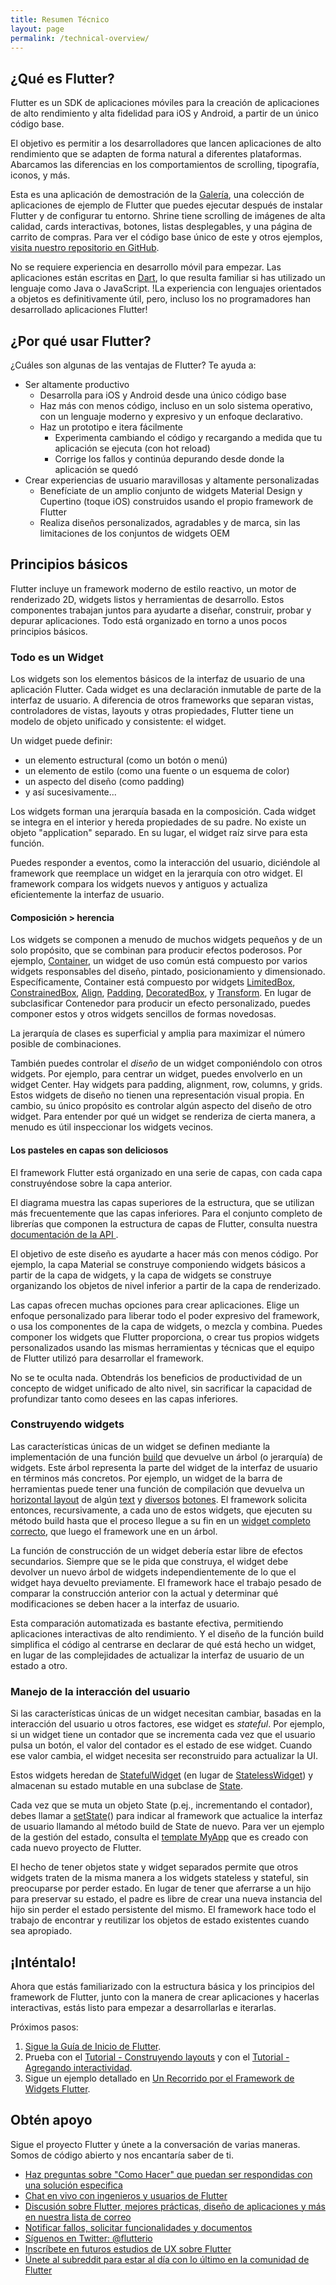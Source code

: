 ```yaml
---
title: Resumen Técnico
layout: page
permalink: /technical-overview/
---
```


## ¿Qué es Flutter?

Flutter es un SDK de aplicaciones móviles para la creación de aplicaciones de alto rendimiento y alta fidelidad para iOS y Android, a partir de un único código base.

El objetivo es permitir a los desarrolladores que lancen aplicaciones de alto rendimiento que se adapten de forma natural a diferentes plataformas. Abarcamos las diferencias en los comportamientos de scrolling, tipografía, iconos, y más.

<object type="image/svg+xml" data="/images/whatisflutter/hero-shrine.svg" style="width: 100%; height: 100%;"></object>

Esta es una aplicación de demostración de la [Galería](https://github.com/flutter/flutter/tree/master/examples/flutter_gallery/lib/demo),
una colección de aplicaciones de ejemplo de Flutter que puedes ejecutar después de instalar Flutter y de configurar tu entorno. 
Shrine tiene scrolling de imágenes de alta calidad, cards interactivas, botones, listas desplegables, y una página de carrito de compras. Para ver el código base único de este y otros ejemplos, [visita nuestro repositorio en GitHub](https://github.com/flutter/flutter/tree/master/examples).

No se requiere experiencia en desarrollo móvil para empezar. Las aplicaciones están escritas en [Dart](https://dartlang.org/), lo que resulta familiar si has utilizado un lenguaje como Java o JavaScript. !La experiencia con lenguajes orientados a objetos es definitivamente útil, pero, incluso los no programadores han desarrollado aplicaciones Flutter!

## ¿Por qué usar Flutter?

¿Cuáles son algunas de las ventajas de Flutter? Te ayuda a:

*   Ser altamente productivo
    *   Desarrolla para iOS y Android desde una único código base
    *   Haz más con menos código, incluso en un solo sistema operativo, 
        con un lenguaje moderno y expresivo y un enfoque declarativo.
    *   Haz un prototipo e itera fácilmente
        *   Experimenta cambiando el código y recargando a medida que tu aplicación se ejecuta (con hot reload)
        *   Corrige los fallos y continúa depurando desde donde la aplicación se quedó
*   Crear experiencias de usuario maravillosas y altamente personalizadas
    *   Benefíciate de un amplio conjunto de widgets Material Design y Cupertino (toque iOS)
        construidos usando el propio framework de Flutter
    *   Realiza diseños personalizados, agradables y de marca, sin las
        limitaciones de los conjuntos de widgets OEM

## Principios básicos

Flutter incluye un framework moderno de estilo reactivo, un motor de renderizado 2D, widgets listos y herramientas de desarrollo. Estos componentes trabajan juntos para ayudarte a diseñar, construir, probar y depurar aplicaciones. Todo está organizado en torno a unos pocos principios básicos.

### Todo es un Widget

Los widgets son los elementos básicos de la interfaz de usuario de una aplicación Flutter. Cada widget es una declaración inmutable de parte de la interfaz de usuario.  A diferencia de otros frameworks que separan vistas, controladores de vistas, layouts y otras propiedades, Flutter tiene un modelo de objeto unificado y consistente: el widget.

Un widget puede definir:

*   un elemento estructural (como un botón o menú)
*   un elemento de estilo (como una fuente o un esquema de color)
*   un aspecto del diseño (como padding)
*   y así sucesivamente...

Los widgets forman una jerarquía basada en la composición.  Cada widget se integra en el interior y hereda propiedades de su padre.  No existe un objeto "application" separado.
En su lugar, el widget raíz sirve para esta función.

Puedes responder a eventos, como la interacción del usuario, diciéndole al framework que reemplace un widget en la jerarquía con otro widget.  El framework compara los widgets nuevos y antiguos y actualiza eficientemente la interfaz de usuario.

#### Composición > herencia

Los widgets se componen a menudo de muchos widgets pequeños y de un solo propósito, que se combinan para producir efectos poderosos. Por ejemplo, [Container](https://github.com/flutter/flutter/blob/master/packages/flutter/lib/src/widgets/container.dart),
un widget de uso común está compuesto por varios widgets responsables del diseño,
pintado, posicionamiento y dimensionado. Específicamente, Container está compuesto por widgets 
[LimitedBox](https://docs.flutter.io/flutter/widgets/LimitedBox-class.html),
[ConstrainedBox](https://docs.flutter.io/flutter/widgets/ConstrainedBox-class.html),
[Align](https://docs.flutter.io/flutter/widgets/Align-class.html),
[Padding](https://docs.flutter.io/flutter/widgets/Padding-class.html),
[DecoratedBox](https://docs.flutter.io/flutter/widgets/DecoratedBox-class.html),
y [Transform](https://docs.flutter.io/flutter/widgets/Transform-class.html). 
En lugar de subclasificar Contenedor para producir un efecto personalizado, puedes componer estos y otros widgets sencillos de formas novedosas.

La jerarquía de clases es superficial y amplia para maximizar el número posible de combinaciones.

<object type="image/svg+xml" data="/images/whatisflutter/diagram-widgetclass.svg" style="width: 100%; height: 100%;"></object>

También puedes controlar el *diseño* de un widget componiéndolo con otros widgets.
Por ejemplo, para centrar un widget, puedes envolverlo en un widget Center. Hay widgets para
padding, alignment, row, columns, y grids. Estos widgets de diseño no tienen una representación visual propia. En cambio, su único propósito es controlar algún aspecto del diseño de otro widget. Para entender por qué un widget se renderiza de cierta manera, a menudo es útil inspeccionar los widgets vecinos.

#### Los pasteles en capas son deliciosos

El framework Flutter está organizado en una serie de capas, con cada capa
construyéndose sobre la capa anterior.

<object type="image/svg+xml" data="/images/whatisflutter/diagram-layercake.svg" style="width: 85%; height: 85%"></object>

El diagrama muestra las capas superiores de la estructura, que se utilizan más
frecuentemente que las capas inferiores. Para el conjunto completo de librerías que componen
la estructura de capas de Flutter, consulta nuestra [documentación de la API ](https://docs.flutter.io).

El objetivo de este diseño es ayudarte a hacer más con menos código.  Por ejemplo, la capa Material se construye componiendo widgets básicos a partir de la capa de widgets, y la capa de widgets se construye organizando los objetos de nivel inferior a partir de la capa de renderizado.

Las capas ofrecen muchas opciones para crear aplicaciones. Elige un enfoque personalizado para liberar todo el poder expresivo del framework, o usa los componentes de la capa de widgets, o mezcla y combina. Puedes componer los widgets que Flutter proporciona, o crear tus propios widgets personalizados usando las mismas herramientas y técnicas que el equipo de Flutter utilizó para desarrollar el framework.

No se te oculta nada.  Obtendrás los beneficios de productividad de un concepto de widget unificado de alto nivel, sin sacrificar la capacidad de profundizar tanto como desees en las capas inferiores.

### Construyendo widgets

Las características únicas de un widget se definen mediante la implementación de una función [build](https://docs.flutter.io/flutter/widgets/StatelessWidget/build.html)
que devuelve un árbol (o jerarquía) de widgets. Este árbol representa la parte del widget de la interfaz de usuario en términos más concretos. Por ejemplo, un widget de la barra de herramientas puede tener una función de compilación que devuelva un [horizontal layout](https://docs.flutter.io/flutter/widgets/Row-class.html)
de algún [text](https://docs.flutter.io/flutter/widgets/Text-class.html) y
[diversos](https://docs.flutter.io/flutter/material/IconButton-class.html)
[botones](https://docs.flutter.io/flutter/material/PopupMenuButton-class.html).
El framework solicita entonces, recursivamente, a cada uno de estos widgets, que ejecuten su método build hasta que el proceso llegue a su fin en un [widget completo correcto](https://docs.flutter.io/flutter/widgets/RenderObjectWidget-class.html),
que luego el framework une en un árbol.

La función de construcción de un widget debería estar libre de efectos secundarios.  Siempre que se le pida que construya, el widget debe devolver un nuevo árbol de widgets independientemente de lo que el widget haya devuelto previamente. El framework hace el trabajo pesado de comparar la construcción anterior con la actual y determinar qué modificaciones se deben hacer a la interfaz de usuario.

Esta comparación automatizada es bastante efectiva, permitiendo aplicaciones interactivas de alto rendimiento. Y el diseño de la función build simplifica el código al centrarse en declarar de qué está hecho un widget, en lugar de las complejidades de
actualizar la interfaz de usuario de un estado a otro.

### Manejo de la interacción del usuario

Si las características únicas de un widget necesitan cambiar, basadas en la interacción del usuario u otros factores, ese widget es *stateful*. Por ejemplo, si un widget tiene un contador que se incrementa cada vez que el usuario pulsa un botón, el valor del contador es el estado de ese widget. Cuando ese valor cambia, el widget necesita ser reconstruido para actualizar la UI.

Estos widgets heredan de [StatefulWidget](https://docs.flutter.io/flutter/widgets/StatefulWidget-class.html)
(en lugar de [StatelessWidget](https://docs.flutter.io/flutter/widgets/StatelessWidget-class.html))
y almacenan su estado mutable en una subclase de [State](https://docs.flutter.io/flutter/widgets/State-class.html).

<object type="image/svg+xml" data="/images/whatisflutter/diagram-state.svg" style="width: 85%; height: 85%"></object>

Cada vez que se muta un objeto State (p.ej., incrementando el contador), debes llamar a
[setState](https://docs.flutter.io/flutter/widgets/State/setState.html)() para indicar al framework que actualice la interfaz de usuario llamando al método build de State 
de nuevo. Para ver un ejemplo de la gestión del estado, consulta el [template MyApp](https://github.com/flutter/flutter/blob/master/packages/flutter_tools/templates/app/lib/main.dart.tmpl) que es creado con cada nuevo proyecto de Flutter.

El hecho de tener objetos state y widget separados permite que otros widgets traten de la misma manera a los widgets stateless y stateful, sin preocuparse por perder estado.
En lugar de tener que aferrarse a un hijo para preservar su estado, el padre es libre de crear una nueva instancia del hijo sin perder el estado persistente del mismo. El framework hace todo el trabajo de encontrar y reutilizar los objetos de estado existentes cuando sea apropiado.

## ¡Inténtalo!

Ahora que estás familiarizado con la estructura básica y los principios del framework de Flutter, junto con la manera de crear aplicaciones y hacerlas interactivas, estás listo para empezar a desarrollarlas e iterarlas.

Próximos pasos:

1.  [Sigue la Guía de Inicio de Flutter](/get-started/).
1.  Prueba con el [Tutorial - Construyendo layouts](/tutorials/layout/) y con el 
    [Tutorial - Agregando interactividad](/tutorials/interactive/).
1.  Sigue un ejemplo detallado en [Un Recorrido por el Framework de Widgets Flutter](/widgets-intro/).

## Obtén apoyo

Sigue el proyecto Flutter y únete a la conversación de varias maneras.
Somos de código abierto y nos encantaría saber de ti.

- [Haz preguntas sobre "Como Hacer" que puedan ser respondidas con una solución especifica][so]
- [Chat en vivo con ingenieros y usuarios de Flutter][gitter]
- [Discusión sobre Flutter, mejores prácticas, diseño de aplicaciones y más en nuestra lista de correo][mailinglist]
- [Notificar fallos, solicitar funcionalidades y documentos][issues]
- [Síguenos en Twitter: @flutterio](https://twitter.com/flutterio/)
- [Inscríbete en futuros estudios de UX sobre Flutter](/research-signup)
- [Únete al subreddit para estar al día con lo último en la comunidad de Flutter][reddit]


[issues]: https://github.com/flutter/flutter/issues
[apidocs]: https://docs.flutter.io
[so]: https://stackoverflow.com/tags/flutter
[mailinglist]: https://groups.google.com/d/forum/flutter-dev
[gitter]: https://gitter.im/flutter/flutter
[reddit]: https://www.reddit.com/r/FlutterDev/
